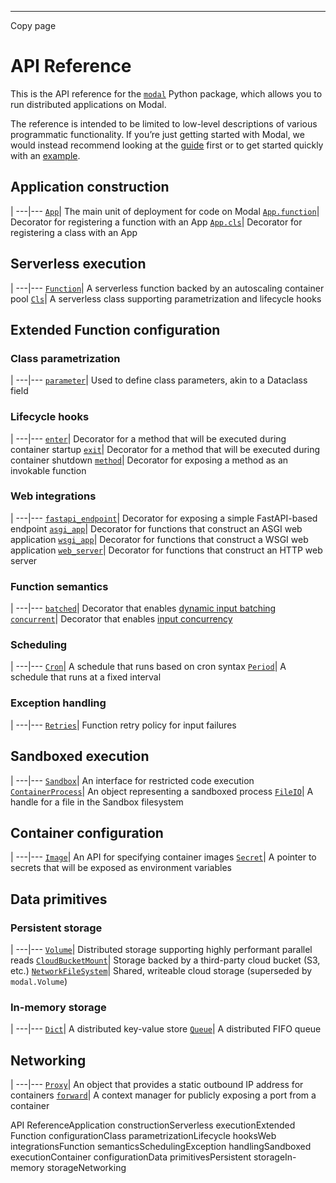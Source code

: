* * *

Copy page

# API Reference

This is the API reference for the [`modal`](https://pypi.org/project/modal/)
Python package, which allows you to run distributed applications on Modal.

The reference is intended to be limited to low-level descriptions of various
programmatic functionality. If you’re just getting started with Modal, we
would instead recommend looking at the [guide](/docs/guide) first or to get
started quickly with an [example](/docs/examples).

## Application construction

|
---|---
[`App`](/docs/reference/modal.App)| The main unit of deployment for code on
Modal
[`App.function`](/docs/reference/modal.App#function)| Decorator for
registering a function with an App
[`App.cls`](/docs/reference/modal.App#cls)| Decorator for registering a class
with an App

## Serverless execution

|
---|---
[`Function`](/docs/reference/modal.Function)| A serverless function backed by
an autoscaling container pool
[`Cls`](/docs/reference/modal.Cls)| A serverless class supporting
parametrization and lifecycle hooks

## Extended Function configuration

### Class parametrization

|
---|---
[`parameter`](/docs/reference/modal.parameter)| Used to define class
parameters, akin to a Dataclass field

### Lifecycle hooks

|
---|---
[`enter`](/docs/reference/modal.enter)| Decorator for a method that will be
executed during container startup
[`exit`](/docs/reference/modal.exit)| Decorator for a method that will be
executed during container shutdown
[`method`](/docs/reference/modal.method)| Decorator for exposing a method as
an invokable function

### Web integrations

|
---|---
[`fastapi_endpoint`](/docs/reference/modal.fastapi_endpoint)| Decorator for
exposing a simple FastAPI-based endpoint
[`asgi_app`](/docs/reference/modal.asgi_app)| Decorator for functions that
construct an ASGI web application
[`wsgi_app`](/docs/reference/modal.wsgi_app)| Decorator for functions that
construct a WSGI web application
[`web_server`](/docs/reference/modal.web_server)| Decorator for functions that
construct an HTTP web server

### Function semantics

|
---|---
[`batched`](/docs/reference/modal.batched)| Decorator that enables [dynamic
input batching](/docs/guide/dynamic-batching)
[`concurrent`](/docs/reference/modal.concurrent)| Decorator that enables
[input concurrency](/docs/guide/concurrent-inputs)

### Scheduling

|
---|---
[`Cron`](/docs/reference/modal.Cron)| A schedule that runs based on cron
syntax
[`Period`](/docs/reference/modal.Period)| A schedule that runs at a fixed
interval

### Exception handling

|
---|---
[`Retries`](/docs/reference/modal.Retries)| Function retry policy for input
failures

## Sandboxed execution

|
---|---
[`Sandbox`](/docs/reference/modal.Sandbox)| An interface for restricted code
execution
[`ContainerProcess`](/docs/reference/modal.container_process#modalcontainer_processcontainerprocess)|
An object representing a sandboxed process
[`FileIO`](/docs/reference/modal.file_io#modalfile_iofileio)| A handle for a
file in the Sandbox filesystem

## Container configuration

|
---|---
[`Image`](/docs/reference/modal.Image)| An API for specifying container images
[`Secret`](/docs/reference/modal.Secret)| A pointer to secrets that will be
exposed as environment variables

## Data primitives

### Persistent storage

|
---|---
[`Volume`](/docs/reference/modal.Volume)| Distributed storage supporting
highly performant parallel reads
[`CloudBucketMount`](/docs/reference/modal.CloudBucketMount)| Storage backed
by a third-party cloud bucket (S3, etc.)
[`NetworkFileSystem`](/docs/reference/modal.NetworkFileSystem)| Shared,
writeable cloud storage (superseded by `modal.Volume`)

### In-memory storage

|
---|---
[`Dict`](/docs/reference/modal.Dict)| A distributed key-value store
[`Queue`](/docs/reference/modal.Queue)| A distributed FIFO queue

## Networking

|
---|---
[`Proxy`](/docs/reference/modal.Proxy)| An object that provides a static
outbound IP address for containers
[`forward`](/docs/reference/modal.forward)| A context manager for publicly
exposing a port from a container

API ReferenceApplication constructionServerless executionExtended Function
configurationClass parametrizationLifecycle hooksWeb integrationsFunction
semanticsSchedulingException handlingSandboxed executionContainer
configurationData primitivesPersistent storageIn-memory storageNetworking
